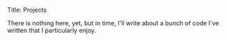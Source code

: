 Title: Projects

There is nothing here, yet, but in time, I'll write about a bunch of code I've written that I particularly enjoy.
